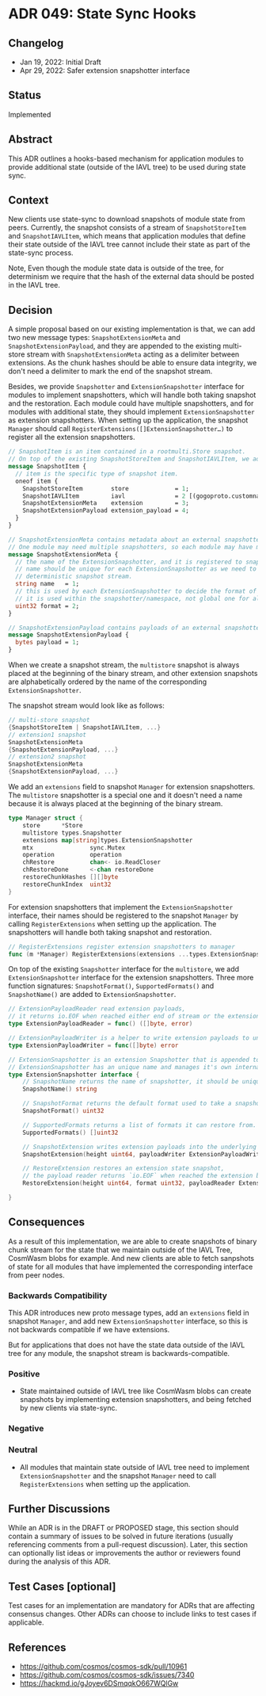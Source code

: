 # ADR 049: State Sync Hooks

## Changelog

* Jan 19, 2022: Initial Draft
* Apr 29, 2022: Safer extension snapshotter interface

## Status

Implemented

## Abstract

This ADR outlines a hooks-based mechanism for application modules to provide additional state (outside of the IAVL tree) to be used 
during state sync.

## Context

New clients use state-sync to download snapshots of module state from peers. Currently, the snapshot consists of a
stream of `SnapshotStoreItem` and `SnapshotIAVLItem`, which means that application modules that define their state outside of the IAVL 
tree cannot include their state as part of the state-sync process.

Note, Even though the module state data is outside of the tree, for determinism we require that the hash of the external data should 
be posted in the IAVL tree.

## Decision

A simple proposal based on our existing implementation is that, we can add two new message types: `SnapshotExtensionMeta` 
and `SnapshotExtensionPayload`, and they are appended to the existing multi-store stream with `SnapshotExtensionMeta` 
acting as a delimiter between extensions. As the chunk hashes should be able to ensure data integrity, we don't need 
a delimiter to mark the end of the snapshot stream.

Besides, we provide `Snapshotter` and `ExtensionSnapshotter` interface for modules to implement snapshotters, which will handle both taking 
snapshot and the restoration. Each module could have multiple snapshotters, and for modules with additional state, they should
implement `ExtensionSnapshotter` as extension snapshotters. When setting up the application, the snapshot `Manager` should call 
`RegisterExtensions([]ExtensionSnapshotter…)` to register all the extension snapshotters.

```protobuf
// SnapshotItem is an item contained in a rootmulti.Store snapshot.
// On top of the existing SnapshotStoreItem and SnapshotIAVLItem, we add two new options for the item.
message SnapshotItem {
  // item is the specific type of snapshot item.
  oneof item {
    SnapshotStoreItem        store             = 1;
    SnapshotIAVLItem         iavl              = 2 [(gogoproto.customname) = "IAVL"];
    SnapshotExtensionMeta    extension         = 3;
    SnapshotExtensionPayload extension_payload = 4;
  }
}

// SnapshotExtensionMeta contains metadata about an external snapshotter.
// One module may need multiple snapshotters, so each module may have multiple SnapshotExtensionMeta.
message SnapshotExtensionMeta {
  // the name of the ExtensionSnapshotter, and it is registered to snapshotter manager when setting up the application
  // name should be unique for each ExtensionSnapshotter as we need to alphabetically order their snapshots to get
  // deterministic snapshot stream.
  string name   = 1;
  // this is used by each ExtensionSnapshotter to decide the format of payloads included in SnapshotExtensionPayload message
  // it is used within the snapshotter/namespace, not global one for all modules
  uint32 format = 2;
}

// SnapshotExtensionPayload contains payloads of an external snapshotter.
message SnapshotExtensionPayload {
  bytes payload = 1;
}
```

When we create a snapshot stream, the `multistore` snapshot is always placed at the beginning of the binary stream, and other extension snapshots are alphabetically ordered by the name of the corresponding `ExtensionSnapshotter`. 

The snapshot stream would look like as follows:

```go
// multi-store snapshot
{SnapshotStoreItem | SnapshotIAVLItem, ...}
// extension1 snapshot
SnapshotExtensionMeta
{SnapshotExtensionPayload, ...}
// extension2 snapshot
SnapshotExtensionMeta
{SnapshotExtensionPayload, ...}
```

We add an `extensions` field to snapshot `Manager` for extension snapshotters. The `multistore` snapshotter is a special one and it doesn't need a name because it is always placed at the beginning of the binary stream.

```go
type Manager struct {
	store      *Store
	multistore types.Snapshotter
	extensions map[string]types.ExtensionSnapshotter
	mtx                sync.Mutex
	operation          operation
	chRestore          chan<- io.ReadCloser
	chRestoreDone      <-chan restoreDone
	restoreChunkHashes [][]byte
	restoreChunkIndex  uint32
}
```

For extension snapshotters that implement the `ExtensionSnapshotter` interface, their names should be registered to the snapshot `Manager` by 
calling `RegisterExtensions` when setting up the application. The snapshotters will handle both taking snapshot and restoration.

```go
// RegisterExtensions register extension snapshotters to manager
func (m *Manager) RegisterExtensions(extensions ...types.ExtensionSnapshotter) error 
```

On top of the existing `Snapshotter` interface for the `multistore`, we add `ExtensionSnapshotter` interface for the extension snapshotters. Three more function signatures: `SnapshotFormat()`, `SupportedFormats()` and `SnapshotName()` are added to `ExtensionSnapshotter`.

```go
// ExtensionPayloadReader read extension payloads,
// it returns io.EOF when reached either end of stream or the extension boundaries.
type ExtensionPayloadReader = func() ([]byte, error)

// ExtensionPayloadWriter is a helper to write extension payloads to underlying stream.
type ExtensionPayloadWriter = func([]byte) error

// ExtensionSnapshotter is an extension Snapshotter that is appended to the snapshot stream.
// ExtensionSnapshotter has an unique name and manages it's own internal formats.
type ExtensionSnapshotter interface {
	// SnapshotName returns the name of snapshotter, it should be unique in the manager.
	SnapshotName() string

	// SnapshotFormat returns the default format used to take a snapshot.
	SnapshotFormat() uint32

	// SupportedFormats returns a list of formats it can restore from.
	SupportedFormats() []uint32

	// SnapshotExtension writes extension payloads into the underlying protobuf stream.
	SnapshotExtension(height uint64, payloadWriter ExtensionPayloadWriter) error

	// RestoreExtension restores an extension state snapshot,
	// the payload reader returns `io.EOF` when reached the extension boundaries.
	RestoreExtension(height uint64, format uint32, payloadReader ExtensionPayloadReader) error

}
```

## Consequences

As a result of this implementation, we are able to create snapshots of binary chunk stream for the state that we maintain outside of the IAVL Tree, CosmWasm blobs for example. And new clients are able to fetch sanpshots of state for all modules that have implemented the corresponding interface from peer nodes. 


### Backwards Compatibility

This ADR introduces new proto message types, add an `extensions` field in snapshot `Manager`, and add new `ExtensionSnapshotter` interface, so this is not backwards compatible if we have extensions.

But for applications that does not have the state data outside of the IAVL tree for any module, the snapshot stream is backwards-compatible.

### Positive

* State maintained outside of IAVL tree like CosmWasm blobs can create snapshots by implementing extension snapshotters, and being fetched by new clients via state-sync.

### Negative

### Neutral

* All modules that maintain state outside of IAVL tree need to implement `ExtensionSnapshotter` and the snapshot `Manager` need to call `RegisterExtensions` when setting up the application.

## Further Discussions

While an ADR is in the DRAFT or PROPOSED stage, this section should contain a summary of issues to be solved in future iterations (usually referencing comments from a pull-request discussion).
Later, this section can optionally list ideas or improvements the author or reviewers found during the analysis of this ADR.

## Test Cases [optional]

Test cases for an implementation are mandatory for ADRs that are affecting consensus changes. Other ADRs can choose to include links to test cases if applicable.

## References

* https://github.com/cosmos/cosmos-sdk/pull/10961
* https://github.com/cosmos/cosmos-sdk/issues/7340
* https://hackmd.io/gJoyev6DSmqqkO667WQlGw
